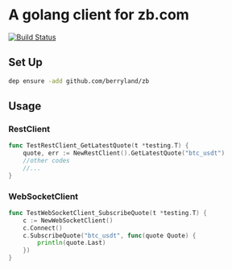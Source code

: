 # A golang client for zb.com

[![Build Status](https://travis-ci.org/berryland/zb.svg?branch=master)](https://travis-ci.org/berryland/zb)

## Set Up
```bash
dep ensure -add github.com/berryland/zb
```

## Usage
### RestClient
```go
func TestRestClient_GetLatestQuote(t *testing.T) {
    quote, err := NewRestClient().GetLatestQuote("btc_usdt")
    //other codes
    //...
}
```

### WebSocketClient
```go
func TestWebSocketClient_SubscribeQuote(t *testing.T) {
    c := NewWebSocketClient()
    c.Connect()
    c.SubscribeQuote("btc_usdt", func(quote Quote) {
        println(quote.Last)
    })
}
```

